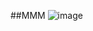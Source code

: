 ##MMM
![image](https://user-images.githubusercontent.com/81360555/171268212-24a52b06-0fdf-431c-91ef-73901df5b1fb.png)
